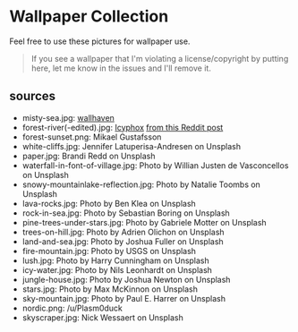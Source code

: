 Wallpaper Collection
====================

Feel free to use these pictures for wallpaper use.

> If you see a wallpaper that I'm violating a license/copyright by putting
> here, let me know in the issues and I'll remove it.

## sources

- misty-sea.jpg: [wallhaven](https://w.wallhaven.cc/full/48/wallhaven-483rgk.jpg)
- forest-river(-edited).jpg: [Icyphox](https://github.com/icyphox) [from this Reddit post](https://reddit.com/r/unixporn/comments/bzbcu6/i3_glistening/)
- forest-sunset.png: Mikael Gustafsson
- white-cliffs.jpg: Jennifer Latuperisa-Andresen on Unsplash
- paper.jpg: Brandi Redd on Unsplash
- waterfall-in-font-of-village.jpg: Photo by Willian Justen de Vasconcellos on Unsplash
- snowy-mountainlake-reflection.jpg: Photo by Natalie Toombs on Unsplash
- lava-rocks.jpg: Photo by Ben Klea on Unsplash
- rock-in-sea.jpg: Photo by Sebastian Boring on Unsplash
- pine-trees-under-stars.jpg: Photo by Gabriele Motter on Unsplash
- trees-on-hill.jpg: Photo by Adrien Olichon on Unsplash
- land-and-sea.jpg: Photo by Joshua Fuller on Unsplash
- fire-mountain.jpg: Photo by USGS on Unsplash
- lush.jpg: Photo by Harry Cunningham on Unsplash
- icy-water.jpg: Photo by Nils Leonhardt on Unsplash
- jungle-house.jpg: Photo by Joshua Newton on Unsplash
- stars.jpg: Photo by Max McKinnon on Unsplash
- sky-mountain.jpg: Photo by Paul E. Harrer on Unsplash
- nordic.png: /u/Plasm0duck
- skyscraper.jpg: Nick Wessaert on Unsplash
